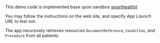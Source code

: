 This demo code is implemented base upon sandbox [smarthealthit](https://launch.smarthealthit.org/?auth_error=&fhir_version_1=r4&fhir_version_2=r4&iss=&launch_ehr=1&launch_url=https%3A%2F%2Fepic-2.jonascheng1.repl.co%2Flaunch.html&patient=aa0b29d0-6916-4fb7-85f0-6e42370dd5fa&prov_skip_auth=1&prov_skip_login=1&provider=e443ac58-8ece-4385-8d55-775c1b8f3a37&pt_skip_auth=1&public_key=&sb=&sde=&select_encounter=1&sim_ehr=0&token_lifetime=15&user_pt=)

You may follow the instructions on the web site, and specify *App Launch URL* to test out.

The app recursively retrieves resources `DocumentReference`, `Condition`, and `Procedure` from all patients.
